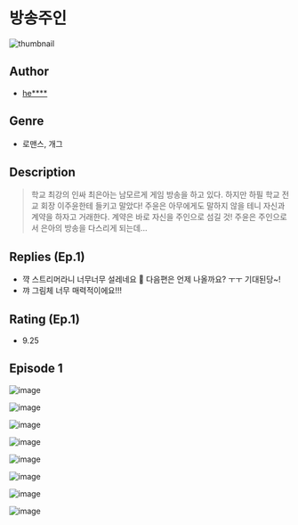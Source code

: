 # 방송주인
![thumbnail](https://image-comic.pstatic.net/user_contents_data/challenge_comic/2023/05/23/330476/upload_7075266294557468260_480x623.jpeg)

## Author
- [he****](https://comic.naver.com/artistTitle?id=330476)

## Genre
- 로맨스, 개그

## Description
> 학교 최강의 인싸 최은아는 남모르게 게임 방송을 하고 있다. 하지만 하필 학교 전교 회장 이주윤한테 들키고 말았다! 주윤은 아무에게도 말하지 않을 테니 자신과 계약을 하자고 거래한다. 계약은 바로 자신을 주인으로 섬길 것! 주윤은 주인으로서 은아의 방송을 다스리게 되는데...

## Replies (Ep.1)
- 꺅 스트리머라니 너무너무 설레네요 🥹 다음편은 언제 나올까요? ㅜㅜ 기대된당~!
- 꺄 그림체 너무 매력적이에요!!!

## Rating (Ep.1)
- 9.25

## Episode 1
![image](https://image-comic.pstatic.net/user_contents_data/challenge_comic/2023/05/23/330476/upload_3834029363039396148.jpeg)

![image](https://image-comic.pstatic.net/user_contents_data/challenge_comic/2023/05/23/330476/upload_7017565031591653989.jpeg)

![image](https://image-comic.pstatic.net/user_contents_data/challenge_comic/2023/05/23/330476/upload_3617572894057511014.jpeg)

![image](https://image-comic.pstatic.net/user_contents_data/challenge_comic/2023/05/23/330476/upload_7161116171111313977.jpeg)

![image](https://image-comic.pstatic.net/user_contents_data/challenge_comic/2023/05/23/330476/upload_7292789267571828274.jpeg)

![image](https://image-comic.pstatic.net/user_contents_data/challenge_comic/2023/05/23/330476/upload_7221019737070985526.jpeg)

![image](https://image-comic.pstatic.net/user_contents_data/challenge_comic/2023/05/23/330476/upload_4135767045459567205.jpeg)

![image](https://image-comic.pstatic.net/user_contents_data/challenge_comic/2023/05/23/330476/upload_7075772047723540537.jpeg)
